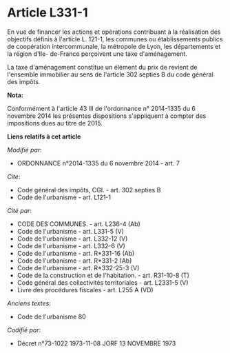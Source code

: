 # Article L331-1

En vue de financer les actions et opérations contribuant à la réalisation des objectifs définis à l'article L. 121-1, les
communes ou établissements publics de coopération intercommunale, la métropole de Lyon, les départements et la région d'Ile-
de-France perçoivent une taxe d'aménagement. 

La taxe d'aménagement constitue un élément du prix de revient de l'ensemble immobilier au sens de l'article 302 septies B du
code général des impôts.

**Nota:**

Conformément à l'article 43 III de l'ordonnance n° 2014-1335 du 6 novembre 2014 les présentes dispositions s'appliquent à
compter des impositions dues au titre de 2015.

**Liens relatifs à cet article**

_Modifié par_:

  - ORDONNANCE n°2014-1335 du 6 novembre 2014 - art. 7

_Cite_:

  - Code général des impôts, CGI. - art. 302 septies B
  - Code de l'urbanisme - art. L121-1

_Cité par_:

  - CODE DES COMMUNES. - art. L236-4 (Ab)
  - Code de l'urbanisme - art. L331-5 (V)
  - Code de l'urbanisme - art. L332-12 (V)
  - Code de l'urbanisme - art. L332-6 (V)
  - Code de l'urbanisme - art. R*331-16 (Ab)
  - Code de l'urbanisme - art. R*331-2 (Ab)
  - Code de l'urbanisme - art. R*332-25-3 (V)
  - Code de la construction et de l'habitation. - art. R31-10-8 (T)
  - Code général des collectivités territoriales - art. L2331-5 (V)
  - Livre des procédures fiscales - art. L255 A (VD)

_Anciens textes_:

  - Code de l'urbanisme 80

_Codifié par_:

  - Décret n°73-1022 1973-11-08 JORF 13 NOVEMBRE 1973

